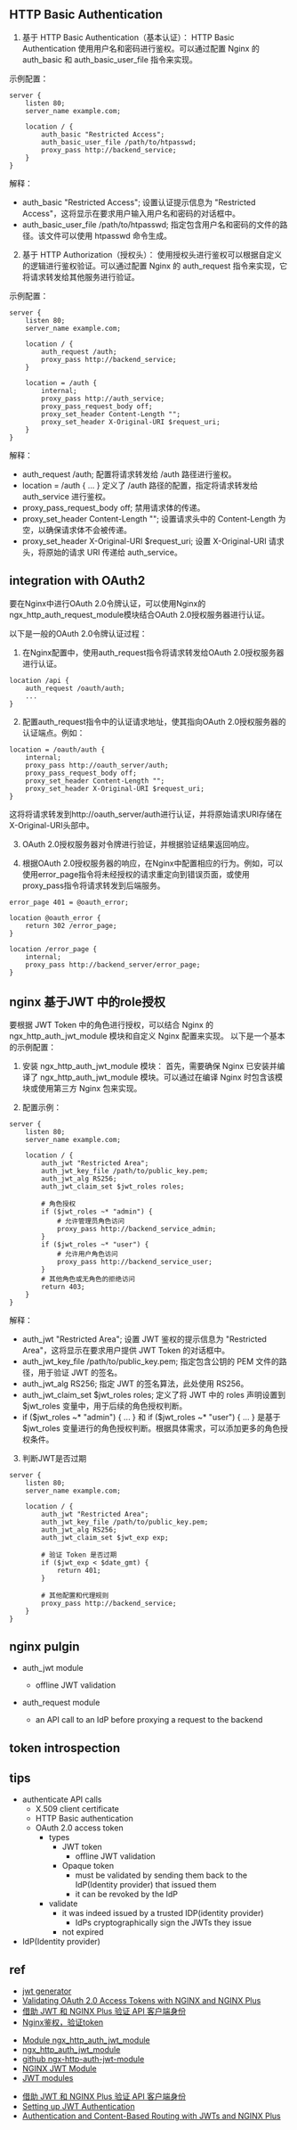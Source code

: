 ## HTTP Basic Authentication

1. 基于 HTTP Basic Authentication（基本认证）：
HTTP Basic Authentication 使用用户名和密码进行鉴权。可以通过配置 Nginx 的 auth_basic 和 auth_basic_user_file 指令来实现。

示例配置：

```nginx
server {
    listen 80;
    server_name example.com;

    location / {
        auth_basic "Restricted Access";
        auth_basic_user_file /path/to/htpasswd;
        proxy_pass http://backend_service;
    }
}
```
解释：
+ auth_basic "Restricted Access"; 设置认证提示信息为 "Restricted Access"，这将显示在要求用户输入用户名和密码的对话框中。
+ auth_basic_user_file /path/to/htpasswd; 指定包含用户名和密码的文件的路径。该文件可以使用 htpasswd 命令生成。


2. 基于 HTTP Authorization（授权头）：
使用授权头进行鉴权可以根据自定义的逻辑进行鉴权验证。可以通过配置 Nginx 的 auth_request 指令来实现，它将请求转发给其他服务进行验证。

示例配置：

```nginx
server {
    listen 80;
    server_name example.com;

    location / {
        auth_request /auth;
        proxy_pass http://backend_service;
    }

    location = /auth {
        internal;
        proxy_pass http://auth_service;
        proxy_pass_request_body off;
        proxy_set_header Content-Length "";
        proxy_set_header X-Original-URI $request_uri;
    }
}
```
解释：

+ auth_request /auth; 配置将请求转发给 /auth 路径进行鉴权。
+ location = /auth { ... } 定义了 /auth 路径的配置，指定将请求转发给 auth_service 进行鉴权。
+ proxy_pass_request_body off; 禁用请求体的传递。
+ proxy_set_header Content-Length ""; 设置请求头中的 Content-Length 为空，以确保请求体不会被传递。
+ proxy_set_header X-Original-URI $request_uri; 设置 X-Original-URI 请求头，将原始的请求 URI 传递给 auth_service。

## integration with OAuth2

要在Nginx中进行OAuth 2.0令牌认证，可以使用Nginx的ngx_http_auth_request_module模块结合OAuth 2.0授权服务器进行认证。

以下是一般的OAuth 2.0令牌认证过程：

1. 在Nginx配置中，使用auth_request指令将请求转发给OAuth 2.0授权服务器进行认证。
```nginx
location /api {
    auth_request /oauth/auth;
    ...
}
```
2. 配置auth_request指令中的认证请求地址，使其指向OAuth 2.0授权服务器的认证端点。例如：
```nginx
location = /oauth/auth {
    internal;
    proxy_pass http://oauth_server/auth;
    proxy_pass_request_body off;
    proxy_set_header Content-Length "";
    proxy_set_header X-Original-URI $request_uri;
}
```
这将将请求转发到http://oauth_server/auth进行认证，并将原始请求URI存储在X-Original-URI头部中。

3. OAuth 2.0授权服务器对令牌进行验证，并根据验证结果返回响应。

4. 根据OAuth 2.0授权服务器的响应，在Nginx中配置相应的行为。例如，可以使用error_page指令将未经授权的请求重定向到错误页面，或使用proxy_pass指令将请求转发到后端服务。

```nginx
error_page 401 = @oauth_error;

location @oauth_error {
    return 302 /error_page;
}

location /error_page {
    internal;
    proxy_pass http://backend_server/error_page;
}
```

## nginx 基于JWT 中的role授权
要根据 JWT Token 中的角色进行授权，可以结合 Nginx 的 ngx_http_auth_jwt_module 模块和自定义 Nginx 配置来实现。
以下是一个基本的示例配置：

1. 安装 ngx_http_auth_jwt_module 模块：
首先，需要确保 Nginx 已安装并编译了 ngx_http_auth_jwt_module 模块。可以通过在编译 Nginx 时包含该模块或使用第三方 Nginx 包来实现。

2. 配置示例：

```nginx
server {
    listen 80;
    server_name example.com;

    location / {
        auth_jwt "Restricted Area";
        auth_jwt_key_file /path/to/public_key.pem;
        auth_jwt_alg RS256;
        auth_jwt_claim_set $jwt_roles roles;

        # 角色授权
        if ($jwt_roles ~* "admin") {
            # 允许管理员角色访问
            proxy_pass http://backend_service_admin;
        }
        if ($jwt_roles ~* "user") {
            # 允许用户角色访问
            proxy_pass http://backend_service_user;
        }
        # 其他角色或无角色的拒绝访问
        return 403;
    }
}
```
解释：

+ auth_jwt "Restricted Area"; 设置 JWT 鉴权的提示信息为 "Restricted Area"，这将显示在要求用户提供 JWT Token 的对话框中。
+ auth_jwt_key_file /path/to/public_key.pem; 指定包含公钥的 PEM 文件的路径，用于验证 JWT 的签名。
+ auth_jwt_alg RS256; 指定 JWT 的签名算法，此处使用 RS256。
+ auth_jwt_claim_set $jwt_roles roles; 定义了将 JWT 中的 roles 声明设置到 $jwt_roles 变量中，用于后续的角色授权判断。
+ if ($jwt_roles ~* "admin") { ... } 和 if ($jwt_roles ~* "user") { ... } 是基于 $jwt_roles 变量进行的角色授权判断。根据具体需求，可以添加更多的角色授权条件。

3. 判断JWT是否过期
```nginx
server {
    listen 80;
    server_name example.com;

    location / {
        auth_jwt "Restricted Area";
        auth_jwt_key_file /path/to/public_key.pem;
        auth_jwt_alg RS256;
        auth_jwt_claim_set $jwt_exp exp;

        # 验证 Token 是否过期
        if ($jwt_exp < $date_gmt) {
            return 401;
        }

        # 其他配置和代理规则
        proxy_pass http://backend_service;
    }
}
```


## nginx pulgin
+ auth_jwt module
    + offline JWT validation

+ auth_request module
    + an API call to an IdP before proxying a request to the backend

## token introspection


## tips

+ authenticate API calls
    + X.509 client certificate
    + HTTP Basic authentication
    + OAuth 2.0 access token
        + types
            + JWT token
                + offline JWT validation
            + Opaque token
                + must be validated by sending them back to the IdP(Identity provider) that issued them
                + it can be revoked by the IdP
        + validate
            + it was indeed issued by a trusted IDP(identity provider)
                + IdPs cryptographically sign the JWTs they issue
            + not expired
+ IdP(Identity provider) 




## ref
<!-- auth -->
+ [jwt generator](https://jwt.io/)
+ [Validating OAuth 2.0 Access Tokens with NGINX and NGINX Plus](https://www.nginx.com/blog/validating-oauth-2-0-access-tokens-nginx/)
+ [借助 JWT 和 NGINX Plus 验证 API 客户端身份](https://www.nginx-cn.net/blog/authenticating-api-clients-jwt-nginx-plus/)
+ [Nginx鉴权，验证token](https://zhuanlan.zhihu.com/p/530343073)

<!-- jwt -->
+ [Module ngx_http_auth_jwt_module](http://nginx.org/en/docs/http/ngx_http_auth_jwt_module.html)
+ [ngx_http_auth_jwt_module](https://docshome.gitbook.io/nginx-docs/he-xin-gong-neng/http/ngx_http_auth_jwt_module)
+ [github ngx-http-auth-jwt-module](https://github.com/TeslaGov/ngx-http-auth-jwt-module)
+ [NGINX JWT Module](https://nginx-extras.getpagespeed.com/modules/jwt/)
+ [JWT modules](https://stackoverflow.com/questions/54312651/nginx-unknown-directive-auth-jwt)

<!-- nginx plus -->
+ [借助 JWT 和 NGINX Plus 验证 API 客户端身份](https://www.nginx-cn.net/blog/authenticating-api-clients-jwt-nginx-plus/)
+ [Setting up JWT Authentication](https://docs.nginx.com/nginx/admin-guide/security-controls/configuring-jwt-authentication/)
+ [Authentication and Content-Based Routing with JWTs and NGINX Plus](https://www.nginx.com/blog/authentication-content-based-routing-jwts-nginx-plus/)